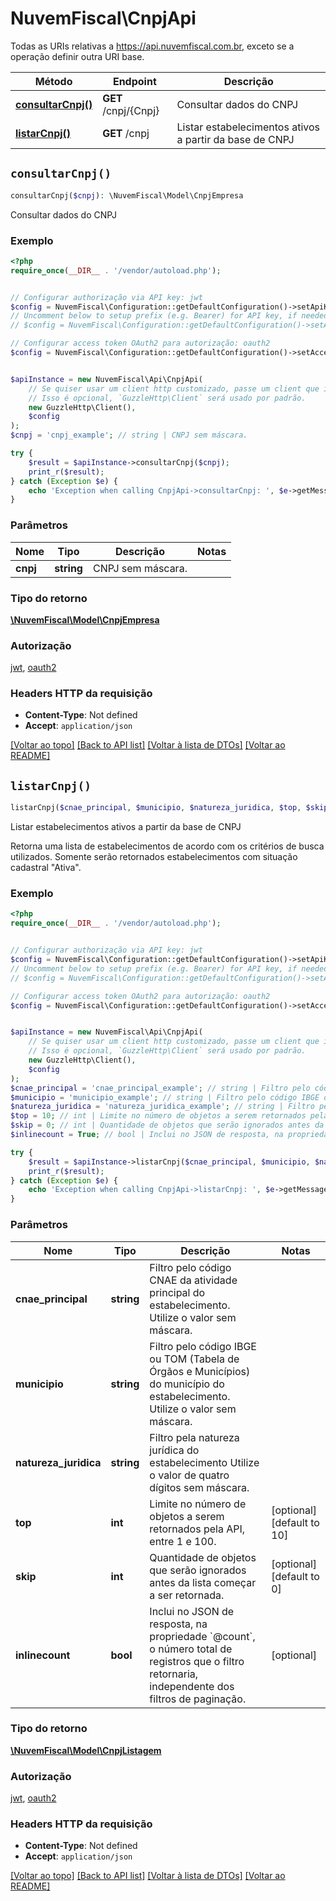 # NuvemFiscal\CnpjApi

Todas as URIs relativas a https://api.nuvemfiscal.com.br, exceto se a operação definir outra URI base.

| Método | Endpoint | Descrição |
| ------------- | ------------- | ------------- |
| [**consultarCnpj()**](CnpjApi.md#consultarCnpj) | **GET** /cnpj/{Cnpj} | Consultar dados do CNPJ |
| [**listarCnpj()**](CnpjApi.md#listarCnpj) | **GET** /cnpj | Listar estabelecimentos ativos a partir da base de CNPJ |


## `consultarCnpj()`

```php
consultarCnpj($cnpj): \NuvemFiscal\Model\CnpjEmpresa
```

Consultar dados do CNPJ

### Exemplo

```php
<?php
require_once(__DIR__ . '/vendor/autoload.php');


// Configurar authorização via API key: jwt
$config = NuvemFiscal\Configuration::getDefaultConfiguration()->setApiKey('Authorization', 'YOUR_API_KEY');
// Uncomment below to setup prefix (e.g. Bearer) for API key, if needed
// $config = NuvemFiscal\Configuration::getDefaultConfiguration()->setApiKeyPrefix('Authorization', 'Bearer');

// Configurar access token OAuth2 para autorização: oauth2
$config = NuvemFiscal\Configuration::getDefaultConfiguration()->setAccessToken('SEU_ACCESS_TOKEN');


$apiInstance = new NuvemFiscal\Api\CnpjApi(
    // Se quiser usar um client http customizado, passe um client que implemente `GuzzleHttp\ClientInterface`.
    // Isso é opcional, `GuzzleHttp\Client` será usado por padrão.
    new GuzzleHttp\Client(),
    $config
);
$cnpj = 'cnpj_example'; // string | CNPJ sem máscara.

try {
    $result = $apiInstance->consultarCnpj($cnpj);
    print_r($result);
} catch (Exception $e) {
    echo 'Exception when calling CnpjApi->consultarCnpj: ', $e->getMessage(), PHP_EOL;
}
```

### Parâmetros

| Nome | Tipo | Descrição  | Notas |
| ------------- | ------------- | ------------- | ------------- |
| **cnpj** | **string**| CNPJ sem máscara. | |

### Tipo do retorno

[**\NuvemFiscal\Model\CnpjEmpresa**](../Model/CnpjEmpresa.md)

### Autorização

[jwt](../../README.md#jwt), [oauth2](../../README.md#oauth2)

### Headers HTTP da requisição

- **Content-Type**: Not defined
- **Accept**: `application/json`

[[Voltar ao topo]](#) [[Back to API list]](../../README.md#endpoints)
[[Voltar à lista de DTOs]](../../README.md#models)
[[Voltar ao README]](../../README.md)

## `listarCnpj()`

```php
listarCnpj($cnae_principal, $municipio, $natureza_juridica, $top, $skip, $inlinecount): \NuvemFiscal\Model\CnpjListagem
```

Listar estabelecimentos ativos a partir da base de CNPJ

Retorna uma lista de estabelecimentos de acordo com os critérios de busca utilizados.  Somente serão retornados estabelecimentos com situação cadastral \"Ativa\".

### Exemplo

```php
<?php
require_once(__DIR__ . '/vendor/autoload.php');


// Configurar authorização via API key: jwt
$config = NuvemFiscal\Configuration::getDefaultConfiguration()->setApiKey('Authorization', 'YOUR_API_KEY');
// Uncomment below to setup prefix (e.g. Bearer) for API key, if needed
// $config = NuvemFiscal\Configuration::getDefaultConfiguration()->setApiKeyPrefix('Authorization', 'Bearer');

// Configurar access token OAuth2 para autorização: oauth2
$config = NuvemFiscal\Configuration::getDefaultConfiguration()->setAccessToken('SEU_ACCESS_TOKEN');


$apiInstance = new NuvemFiscal\Api\CnpjApi(
    // Se quiser usar um client http customizado, passe um client que implemente `GuzzleHttp\ClientInterface`.
    // Isso é opcional, `GuzzleHttp\Client` será usado por padrão.
    new GuzzleHttp\Client(),
    $config
);
$cnae_principal = 'cnae_principal_example'; // string | Filtro pelo código CNAE da atividade principal do estabelecimento.  Utilize o valor sem máscara.
$municipio = 'municipio_example'; // string | Filtro pelo código IBGE ou TOM (Tabela de Órgãos e Municípios) do município do estabelecimento.  Utilize o valor sem máscara.
$natureza_juridica = 'natureza_juridica_example'; // string | Filtro pela natureza jurídica do estabelecimento   Utilize o valor de quatro dígitos sem máscara.
$top = 10; // int | Limite no número de objetos a serem retornados pela API, entre 1 e 100.
$skip = 0; // int | Quantidade de objetos que serão ignorados antes da lista começar a ser retornada.
$inlinecount = True; // bool | Inclui no JSON de resposta, na propriedade `@count`, o número total de registros que o filtro retornaria, independente dos filtros de paginação.

try {
    $result = $apiInstance->listarCnpj($cnae_principal, $municipio, $natureza_juridica, $top, $skip, $inlinecount);
    print_r($result);
} catch (Exception $e) {
    echo 'Exception when calling CnpjApi->listarCnpj: ', $e->getMessage(), PHP_EOL;
}
```

### Parâmetros

| Nome | Tipo | Descrição  | Notas |
| ------------- | ------------- | ------------- | ------------- |
| **cnae_principal** | **string**| Filtro pelo código CNAE da atividade principal do estabelecimento.  Utilize o valor sem máscara. | |
| **municipio** | **string**| Filtro pelo código IBGE ou TOM (Tabela de Órgãos e Municípios) do município do estabelecimento.  Utilize o valor sem máscara. | |
| **natureza_juridica** | **string**| Filtro pela natureza jurídica do estabelecimento   Utilize o valor de quatro dígitos sem máscara. | |
| **top** | **int**| Limite no número de objetos a serem retornados pela API, entre 1 e 100. | [optional] [default to 10] |
| **skip** | **int**| Quantidade de objetos que serão ignorados antes da lista começar a ser retornada. | [optional] [default to 0] |
| **inlinecount** | **bool**| Inclui no JSON de resposta, na propriedade &#x60;@count&#x60;, o número total de registros que o filtro retornaria, independente dos filtros de paginação. | [optional] |

### Tipo do retorno

[**\NuvemFiscal\Model\CnpjListagem**](../Model/CnpjListagem.md)

### Autorização

[jwt](../../README.md#jwt), [oauth2](../../README.md#oauth2)

### Headers HTTP da requisição

- **Content-Type**: Not defined
- **Accept**: `application/json`

[[Voltar ao topo]](#) [[Back to API list]](../../README.md#endpoints)
[[Voltar à lista de DTOs]](../../README.md#models)
[[Voltar ao README]](../../README.md)

